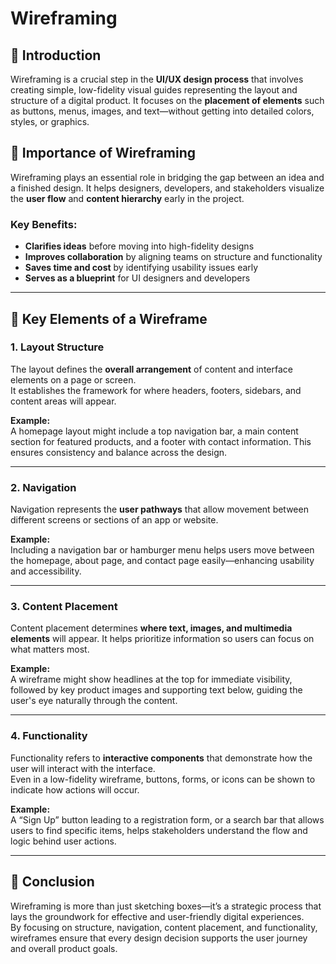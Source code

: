 # Wireframing

## 🧩 Introduction
Wireframing is a crucial step in the **UI/UX design process** that involves creating simple, low-fidelity visual guides representing the layout and structure of a digital product. It focuses on the **placement of elements** such as buttons, menus, images, and text—without getting into detailed colors, styles, or graphics.

## 🎯 Importance of Wireframing
Wireframing plays an essential role in bridging the gap between an idea and a finished design. It helps designers, developers, and stakeholders visualize the **user flow** and **content hierarchy** early in the project.

### Key Benefits:
- **Clarifies ideas** before moving into high-fidelity designs  
- **Improves collaboration** by aligning teams on structure and functionality  
- **Saves time and cost** by identifying usability issues early  
- **Serves as a blueprint** for UI designers and developers  

---

## 🧱 Key Elements of a Wireframe

### 1. **Layout Structure**
The layout defines the **overall arrangement** of content and interface elements on a page or screen.  
It establishes the framework for where headers, footers, sidebars, and content areas will appear.

**Example:**  
A homepage layout might include a top navigation bar, a main content section for featured products, and a footer with contact information. This ensures consistency and balance across the design.

---

### 2. **Navigation**
Navigation represents the **user pathways** that allow movement between different screens or sections of an app or website.

**Example:**  
Including a navigation bar or hamburger menu helps users move between the homepage, about page, and contact page easily—enhancing usability and accessibility.

---

### 3. **Content Placement**
Content placement determines **where text, images, and multimedia elements** will appear. It helps prioritize information so users can focus on what matters most.

**Example:**  
A wireframe might show headlines at the top for immediate visibility, followed by key product images and supporting text below, guiding the user's eye naturally through the content.

---

### 4. **Functionality**
Functionality refers to **interactive components** that demonstrate how the user will interact with the interface.  
Even in a low-fidelity wireframe, buttons, forms, or icons can be shown to indicate how actions will occur.

**Example:**  
A “Sign Up” button leading to a registration form, or a search bar that allows users to find specific items, helps stakeholders understand the flow and logic behind user actions.

---

## 🧠 Conclusion
Wireframing is more than just sketching boxes—it’s a strategic process that lays the groundwork for effective and user-friendly digital experiences.  
By focusing on structure, navigation, content placement, and functionality, wireframes ensure that every design decision supports the user journey and overall product goals.
